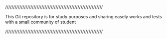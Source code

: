 //////////////////////////////////////////////////////////////

This Git repository is for study purposes and sharing easely works and tests with a small community of student

//////////////////////////////////////////////////////////////
